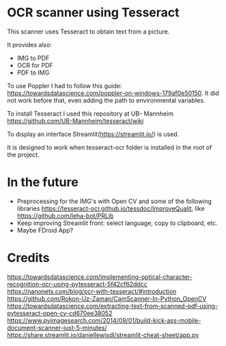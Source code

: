 # OCR scanner using Tesseract
 
 This scanner uses Tesseract to obtain text from a picture.  
 
 It provides also:
   - IMG to PDF
   - OCR for PDF
   - PDF to IMG

 To use Poppler I had to follow this guide: https://towardsdatascience.com/poppler-on-windows-179af0e50150. It did not work before that, even adding the path to environmental variables.

 To install Tesseract I used this repository at UB- Mannheim https://github.com/UB-Mannheim/tesseract/wiki
 
 To display an interface Streamlit(https://streamlit.io/) is used.

 It is designed to work when tesseract-ocr folder is installed in the root of the project. 

# In the future

 - Preprocessing for the IMG's with Open CV and some of the following libraries https://tesseract-ocr.github.io/tessdoc/ImproveQualit, like https://github.com/leha-bot/PRLib
 - Keep improving Streamlit front: select language, copy to clipboard, etc.
 - Maybe FDroid App?

# Credits

https://towardsdatascience.com/implementing-optical-character-recognition-ocr-using-pytesseract-5f42cf62ddcc
https://nanonets.com/blog/ocr-with-tesseract/#introduction
https://github.com/Rokon-Uz-Zaman/CamScanner-In-Python_OpenCV
https://towardsdatascience.com/extracting-text-from-scanned-pdf-using-pytesseract-open-cv-cd670ee38052
https://www.pyimagesearch.com/2014/09/01/build-kick-ass-mobile-document-scanner-just-5-minutes/
https://share.streamlit.io/daniellewisdl/streamlit-cheat-sheet/app.py